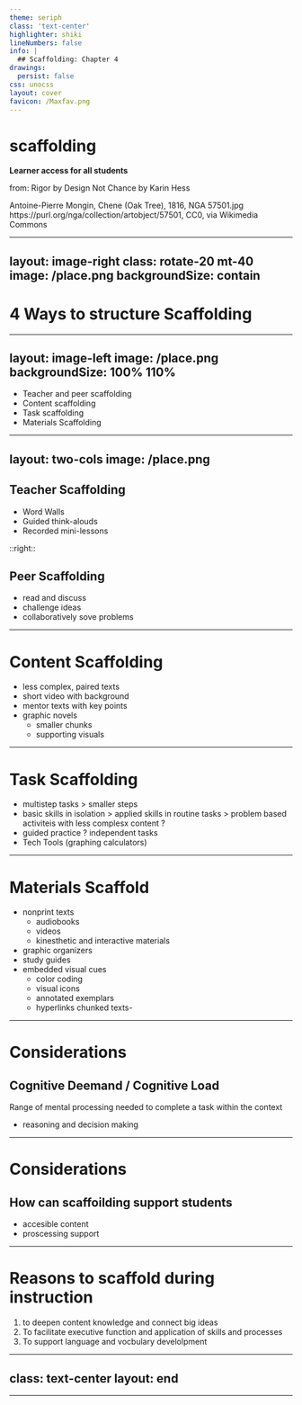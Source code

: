 ```yaml
---
theme: seriph
class: 'text-center'
highlighter: shiki
lineNumbers: false
info: |
  ## Scaffolding: Chapter 4
drawings:
  persist: false
css: unocss
layout: cover
favicon: /Maxfav.png
---
```


# scaffolding

**Learner access for all students**

from: Rigor by Design Not Chance by Karin Hess

<div class="text-xs opacity-50 absolute bottom-4">
Antoine-Pierre Mongin, Chene (Oak Tree), 1816, NGA 57501.jpg<br>
https://purl.org/nga/collection/artobject/57501, CC0, via Wikimedia Commons
</div>

---
layout: image-right
class: rotate-20 mt-40
image: /place.png
backgroundSize: contain
---

# 4 Ways to structure Scaffolding

---
layout: image-left
image: /place.png
backgroundSize: 100% 110%
---

- Teacher and peer scaffolding
- Content scaffolding
- Task scaffolding
- Materials Scaffolding

---
layout: two-cols
image: /place.png
---
## Teacher Scaffolding
- Word Walls
- Guided think-alouds
- Recorded mini-lessons

::right::

## Peer Scaffolding
- read and discuss
- challenge ideas
- collaboratively sove problems

---
# Content Scaffolding

- less complex, paired texts
- short video with background
- mentor texts with key points
- graphic novels
  - smaller chunks
  - supporting visuals

 ---

 # Task Scaffolding
 - multistep tasks > smaller steps
 - basic skills in isolation > applied skills in routine tasks > problem based activiteis with less complesx content ?
 - guided practice ? independent tasks
 - Tech Tools (graphing calculators)

---

# Materials Scaffold

- nonprint texts
  - audiobooks
  - videos
  - kinesthetic and interactive materials
- graphic organizers
- study guides
- embedded visual cues
  - color coding
  - visual icons
  - annotated exemplars
  - hyperlinks
chunked texts- 
  
---

# Considerations

## Cognitive Deemand / Cognitive Load

Range of mental processing needed to complete a task within the context
- reasoning and decision making

---

# Considerations

## How can scaffoilding support students

- accesible content
- proscessing support

---

# Reasons to scaffold during instruction

1) to deepen content knowledge and connect big ideas
1) To facilitate executive function and application of skills and processes
1) To support language and vocbulary develolpment

---
class: text-center
layout: end
---

---
